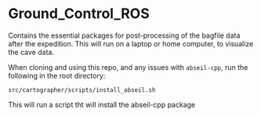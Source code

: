 # Ground_Control_ROS
Contains the essential packages for post-processing of the bagfile data after the expedition. This will run on a laptop or home computer, to visualize the cave data.


When cloning and using this repo, and any issues with `abseil-cpp`, run the following in the root directory:

```src/cartographer/scripts/install_abseil.sh```

This will run a script tht will install the abseil-cpp package 
